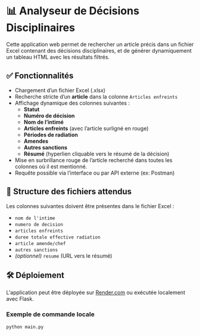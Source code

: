 # 📊 Analyseur de Décisions Disciplinaires

Cette application web permet de rechercher un article précis dans un fichier Excel contenant des décisions disciplinaires, et de générer dynamiquement un tableau HTML avec les résultats filtrés.

## ✅ Fonctionnalités

- Chargement d’un fichier Excel (.xlsx)
- Recherche stricte d’un **article** dans la colonne `Articles enfreints`
- Affichage dynamique des colonnes suivantes :
  - **Statut**
  - **Numéro de décision**
  - **Nom de l’intimé**
  - **Articles enfreints** (avec l’article surligné en rouge)
  - **Périodes de radiation**
  - **Amendes**
  - **Autres sanctions**
  - **Résumé** (hyperlien cliquable vers le résumé de la décision)
- Mise en surbrillance rouge de l’article recherché dans toutes les colonnes où il est mentionné.
- Requête possible via l’interface ou par API externe (ex: Postman)

## 📁 Structure des fichiers attendus

Les colonnes suivantes doivent être présentes dans le fichier Excel :

- `nom de l'intime`
- `numero de decision`
- `articles enfreints`
- `duree totale effective radiation`
- `article amende/chef`
- `autres sanctions`
- *(optionnel)* `resume` (URL vers le résumé)

## 🛠 Déploiement

L'application peut être déployée sur [Render.com](https://render.com) ou exécutée localement avec Flask.

### Exemple de commande locale

```bash
python main.py

